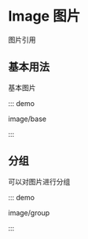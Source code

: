 # Image 图片

图片引用

## 基本用法

基本图片

::: demo

image/base

:::

## 分组

可以对图片进行分组

::: demo

image/group

:::

<script setup lang="ts">
import ImageBase from '../examples/image/base.vue'
import ImageGroup from '../examples/image/group.vue'
</script>